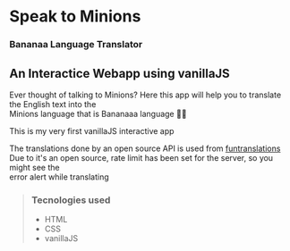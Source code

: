 # Speak to Minions

### Bananaa Language Translator

## An Interactice Webapp using vanillaJS

Ever thought of talking to Minions? Here this app will help you to translate the English text into the  
Minions language that is Bananaaa language 🍌🍌

This is my very first vanillaJS interactive app

The translations done by an open source API is used from [funtranslations](https://funtranslations.com/api/)  
Due to it's an open source, rate limit has been set for the server, so you might see the   
error alert while translating  

> ### Tecnologies used
> * HTML
> * CSS
> * vanillaJS